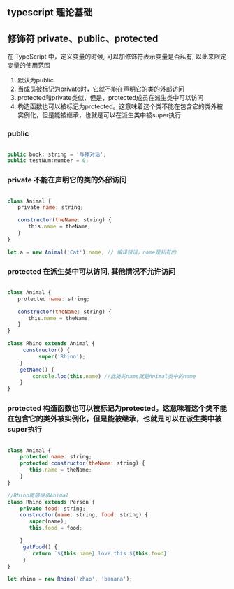 ## typescript 理论基础



## 修饰符 private、public、protected 
在 TypeScript 中，定义变量的时候, 可以加修饰符表示变量是否私有, 以此来限定变量的使用范围
1. 默认为public
2. 当成员被标记为private时，它就不能在声明它的类的外部访问
3. protected和private类似，但是，protected成员在派生类中可以访问
4. 构造函数也可以被标记为protected。这意味着这个类不能在包含它的类外被实例化，但是能被继承，也就是可以在派生类中被super执行

### public
```js

public book: string = '与神对话';
public testNum:number = 0;

```

### private 不能在声明它的类的外部访问
```js

class Animal {
　　private name: string;

　　constructor(theName: string) {
　　　　this.name = theName;
　　}
}

let a = new Animal('Cat').name; // 编译错误，name是私有的

```


### protected 在派生类中可以访问, 其他情况不允许访问
```js

class Animal {
　　protected name: string;

　　constructor(theName: string) {
　　　　this.name = theName;
　　}
}

class Rhino extends Animal {
     constructor() {
          super('Rhino');
    }         
    getName() {
        console.log(this.name) //此处的name就是Animal类中的name
    }
}

```

### protected 构造函数也可以被标记为protected。这意味着这个类不能在包含它的类外被实例化，但是能被继承，也就是可以在派生类中被super执行
```js

class Animal {
    protected name: string;
    protected constructor(theName: string) {
       this.name = theName;
    }         
}

//Rhino能够继承Animal
class Rhino extends Person {
    private food: string;
    constructor(name: string, food: string) {
       super(name);
       this.food = food;    

    }    
     getFood() {
        return `${this.name} love this ${this.food}`
     }
}

let rhino = new Rhino('zhao', 'banana');

```
